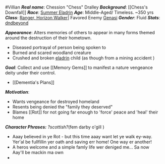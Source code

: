#Villian 
***Real name***: Chession "Chess" Dralley
***Background***: [[Chess's Downfall]]
***Race***: [Summer Eladrin](https://www.dndbeyond.com/monsters/96584-summer-eladrin)
***Age***: Middle-Aged/ Timeless. ~350 yrs 
***Class***: [Ranger, Horizon Walker](https://www.dndbeyond.com/sources/xgte/subclasses#HorizonWalker)| Favored Enemy [Genasi](https://www.dndbeyond.com/sources/motm/fantastical-races#Genasi)
***Gender***: Fluid
***Stats***: [dndbeyond](https://www.dndbeyond.com/characters/95615353)

***Appearance***: 
Alters memories of others to appear in many forms themed around the destruction of their hometown.
- Diseased portrayal of person being spoken to
- Burned and scared woodland creature
- Crushed and broken [eladrin](https://www.dndbeyond.com/races/1026386-eladrin) child (as though from a mining accident )

***Goal***:
Collect and use [[Memory Gems]] to manifest a nature vengeance deity under their control.
- [[Dementia's Plans]]

***Motivation***:
- Wants vengeance for destroyed homeland
- Resents being denied the "family they deserved"
- Blames [[Rot]] for not going far enough to 'force' peace and 'heal' their home

***Character Phrases:***
*?scottish?*(fem darby o'gill )
- Aaay believed in ye Rot - but this time aaay want let ye walk ey-way. Yer'al be fullfillin yer oath and saving err home! One way er another!
- A heros welcome and a simple famly life wer deniged me... Sa now Aay'll be mackin ma own
- 